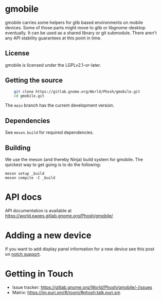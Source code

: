 # gmobile

gmobile carries some helpers for glib based environments on mobile devices.
Some of those parts might move to glib or libgnome-desktop eventually. It can
be used as a shared library or git submodule. There aren't any API stability
guarantees at this point in time.

## License

gmobile is licensed under the LGPLv2.1-or-later.

## Getting the source

```sh
    git clone https://gitlab.gnome.org/World/Phosh/gmobile.git
    cd gmobile.git
```

The `main` branch has the current development version.

## Dependencies

See `meson.build` for required dependencies.

## Building

We use the meson (and thereby Ninja) build system for gmobile.  The quickest
way to get going is to do the following:

    meson setup _build
    meson compile -C _build

# API docs
API documentation is available at https://world.pages.gitlab.gnome.org/Phosh/gmobile/

# Adding a new device
If you want to add display panel information for a new device see
this post on [notch support](https://phosh.mobi/posts/notch-support/).

# Getting in Touch
* Issue tracker: https://gitlab.gnome.org/World/Phosh/gmobile/-/issues
* Matrix: https://im.puri.sm/#/room/#phosh:talk.puri.sm

